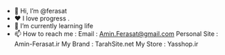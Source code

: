 - 👋 Hi, I’m @ferasat
- ❤ I love progress .
- 🌱 I’m currently learning life
- 📫 How to reach me :
Email : Amin.Ferasat@gmail.com
Personal Site : Amin-Ferasat.ir
My Brand : TarahSite.net
My Store : Yasshop.ir

<!---
ferasat/ferasat is a ✨ special ✨ repository because its `README.md` (this file) appears on your GitHub profile.
You can click the Preview link to take a look at your changes.
--->

